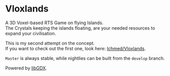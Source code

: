 Vloxlands
=========

A 3D Voxel-based RTS Game on flying Islands.<br>
The Crystals keeping the islands floating, are your needed resources to expand your civilisation.

This is my second attempt on the concept.<br>
If you want to check out the first one, look here: [Ichmed/Vloxlands](https://github.com/Ichmed/Vloxlands).

`Master` is always stable, while nightlies can be built from the `develop` branch.

Powered by [libGDX](https://github.com/libgdx/libgdx).
